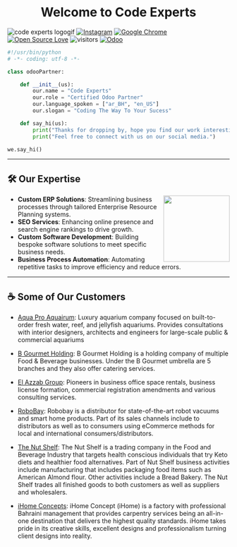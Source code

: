 <h1 align="center">
  Welcome to Code Experts
</h1>

![code experts logogif](https://github.com/user-attachments/assets/4590bc94-3a65-485a-9d54-51f8a940c3da)
[![Instagram](https://img.shields.io/badge/Instagram-E4405F?style=for-the-badge&logo=instagram&logoColor=white)](https://www.instagram.com/codexperts.co/)
[![Google Chrome](https://img.shields.io/badge/Google%20Chrome-4285F4?logo=GoogleChrome&logoColor=white)](https://www.code-experts.co/)
[![Open Source Love](https://badges.frapsoft.com/os/v1/open-source.svg?v=102)](https://github.com/ellerbrock/open-source-badge/)
![visitors](https://visitor-badge.laobi.icu/badge?page_id=codeexperts973.codeexperts973)
[![Odoo](https://img.shields.io/badge/Odoo-714B67?logo=Odoo&logoColor=fff)](https://www.odoo.com/partners/code-experts-it-solutions-co-w-l-l-10570065?country_id=23)
```python
#!/usr/bin/python
# -*- coding: utf-8 -*-

class odooPartner:

    def __init__(us):
        our.name = "Code Experts"
        our.role = "Certified Odoo Partner"
        our.language_spoken = ["ar_BH", "en_US"]
        our.slogan = "Coding The Way To Your Sucess"

    def say_hi(us):
        print("Thanks for dropping by, hope you find our work interesting.")
        print("Feel free to connect with us on our social media.")

we.say_hi()
```


---
## 🛠️ Our Expertise

<img align='right' src="https://github-production-user-asset-6210df.s3.amazonaws.com/213277415/447836375-644af3c3-b2ea-45e0-b7e3-926457f8a416.gif?X-Amz-Algorithm=AWS4-HMAC-SHA256&X-Amz-Credential=AKIAVCODYLSA53PQK4ZA%2F20250527%2Fus-east-1%2Fs3%2Faws4_request&X-Amz-Date=20250527T085401Z&X-Amz-Expires=300&X-Amz-Signature=54ce1a418ef4b30465f4c79871dfda0e2b3ca7527139e91a25204a4658ba8db2&X-Amz-SignedHeaders=host" width="150">


- **Custom ERP Solutions**: Streamlining business processes through tailored Enterprise Resource Planning systems.
- **SEO Services**: Enhancing online presence and search engine rankings to drive growth.
- **Custom Software Development**: Building bespoke software solutions to meet specific business needs.
- **Business Process Automation**: Automating repetitive tasks to improve efficiency and reduce errors.




---

## ☕ Some of Our Customers
- [Aqua Pro Aquairum](https://www.aquaprobh.com/): Luxury aquarium company focused on built-to-order fresh water, reef, and jellyfish aquariums. Provides consultations with interior designers, architects and engineers for large-scale public & commercial aquariums
- [B Gourmet Holding](https://www.odoo.com/customers/b-gourmet-holding-w-l-l-12729577): B Gourmet Holding is a holding company of multiple Food & Beverage businesses. Under the B Gourmet umbrella are 5 branches and they also offer catering services.
- [El Azzab Group](http://www.elazzabgroup.com/): Pioneers in business office space rentals, business license formation, commercial registration amendments and various consulting services.
- [RoboBay](https://robo-bay.com/): Robobay is a distributor for state-of-the-art robot vacuums and smart home products. Part of its sales channels include to distributors as well as to consumers using eCommerce methods for local and international consumers/distributors.
- [The Nut Shelf](https://www.thenutshelf.com/): The Nut Shelf is a trading company in the Food and Beverage Industry that targets health conscious individuals that try Keto diets and healthier food alternatives. Part of Nut Shelf business activities include manufacturing that includes packaging food items such as American Almond flour. Other activities include a Bread Bakery. The Nut Shelf trades all finished goods to both customers as well as suppliers and wholesalers.

- [iHome Concepts](https://www.ihome-concept.com/): iHome Concept (iHome) is a factory with professional Bahraini management that provides carpentry services being an all-in-one destination that delivers the highest quality standards. iHome takes pride in its creative skills, excellent designs and professionalism turning client designs into reality. 

